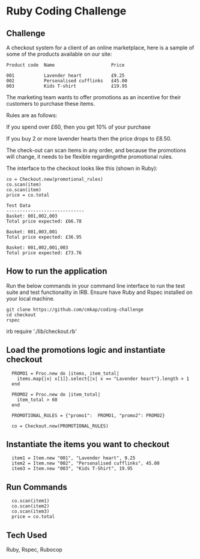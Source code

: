 # **Ruby Coding Challenge**

## **Challenge** 

A checkout system for a client of an online marketplace, here is a sample of some of the products available on our site: 



```
Product code  Name                     Price 
                                               
001           Lavender heart           £9.25 
002           Personalised cufflinks   £45.00
003           Kids T-shirt             £19.95 
```

The marketing team wants to offer promotions as an incentive for their customers to purchase these items. 

Rules are as follows:

If you spend over £60, then you get 10% of your purchase

If you buy 2 or more lavender hearts then the price drops to £8.50.

The check-out can scan items in any order, and because the promotions will change, it needs to be flexible regardingnthe promotional rules. 

The interface to the checkout looks like this (shown in Ruby):

```
co = Checkout.new(promotional_rules) 
co.scan(item)
co.scan(item)
price = co.total 
```

```
Test Data 
-----------------------------
Basket: 001,002,003
Total price expected: £66.78 

Basket: 001,003,001
Total price expected: £36.95

Basket: 001,002,001,003
Total price expected: £73.76 
``` 


## **How to run the application**

Run the below commands in your command line interface to run the test suite and test functionality in IRB. Ensure have Ruby and Rspec installed on your local machine.

```
git clone https://github.com/cmkap/coding-challenge
cd checkout
rspec
```

irb
require './lib/checkout.rb'

## Load the promotions logic and instantiate checkout

```
  PROMO1 = Proc.new do |items, item_total|
    items.map{|x| x[1]}.select{|x| x == "Lavender heart"}.length > 1
  end

  PROMO2 = Proc.new do |item_total|
    item_total > 60
  end

  PROMOTIONAL_RULES = {"promo1":  PROMO1, "promo2": PROMO2}

  co = Checkout.new(PROMOTIONAL_RULES)
```

## Instantiate the items you want to checkout
```
  item1 = Item.new "001", "Lavender heart", 9.25
  item2 = Item.new "002", "Personalised cufflinks", 45.00
  item3 = Item.new "003", "Kids T-Shirt", 19.95
```
## Run Commands
```
  co.scan(item1)
  co.scan(item2)
  co.scan(item3)
  price = co.total
```

## Tech Used

Ruby, Rspec, Rubocop